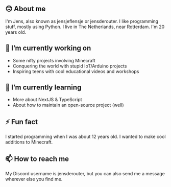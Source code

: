 ## 🙃 About me
I'm Jens, also known as jensjeflensje or jensderouter. I like programming stuff, mostly using Python. I live in The Netherlands, near Rotterdam. I'm 20 years old.

## 🔭 I’m currently working on
- Some nifty projects involving Minecraft
- Conquering the world with stupid IoT/Arduino projects
- Inspiring teens with cool educational videos and workshops

## 🌱 I’m currently learning
- More about NextJS & TypeScript
- About how to maintain an open-source project (well)

## ⚡ Fun fact
I started programming when I was about 12 years old. I wanted to make cool additions to Minecraft.

## 📫 How to reach me
My Discord username is jensderouter, but you can also send me a message wherever else you find me.
